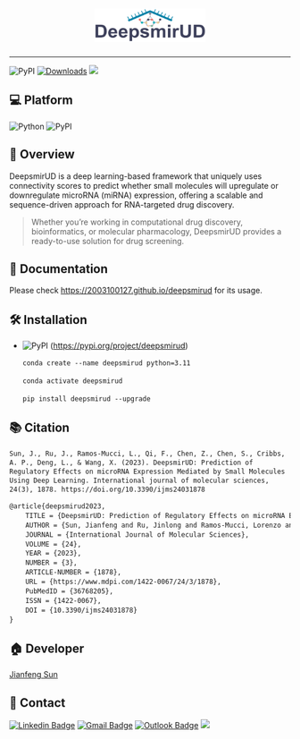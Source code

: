 <h1 align="center">
    <img src="https://github.com/2003100127/deepsmirud/blob/main/docs/img/deepsmirud-logo.png?raw=true" width="200" height="60">
    <br>
</h1>

<hr>

![PyPI](https://img.shields.io/pypi/v/deepsmirud?logo=PyPI)
[![Downloads](https://pepy.tech/badge/deepsmirud)](https://pepy.tech/project/deepsmirud)
![](https://img.shields.io/github/stars/2003100127/deepsmirud?logo=GitHub&color=blue)

## 💻 Platform

![Python](https://img.shields.io/badge/-Python-000?&logo=Python)
![PyPI](https://img.shields.io/badge/-PyPI-000?&logo=PyPI)

## 🧭 Overview
DeepsmirUD is a deep learning-based framework that uniquely uses connectivity scores to predict whether small molecules will upregulate or downregulate microRNA (miRNA) expression, offering a scalable and sequence-driven approach for RNA-targeted drug discovery.

> Whether you’re working in computational drug discovery, bioinformatics, or molecular pharmacology, DeepsmirUD provides a ready-to-use solution for drug screening.

## 📔 Documentation
Please check https://2003100127.github.io/deepsmirud for its usage.

## 🛠️ Installation

* ![PyPI](https://img.shields.io/badge/-PyPI-000?&logo=PyPI) (https://pypi.org/project/deepsmirud)

  ``` shell
  conda create --name deepsmirud python=3.11
      
  conda activate deepsmirud
  
  pip install deepsmirud --upgrade
  ```

## 📚 Citation

```shell!
Sun, J., Ru, J., Ramos-Mucci, L., Qi, F., Chen, Z., Chen, S., Cribbs, A. P., Deng, L., & Wang, X. (2023). DeepsmirUD: Prediction of Regulatory Effects on microRNA Expression Mediated by Small Molecules Using Deep Learning. International journal of molecular sciences, 24(3), 1878. https://doi.org/10.3390/ijms24031878
```

```markdown
@article{deepsmirud2023,
    TITLE = {DeepsmirUD: Prediction of Regulatory Effects on microRNA Expression Mediated by Small Molecules Using Deep Learning},
    AUTHOR = {Sun, Jianfeng and Ru, Jinlong and Ramos-Mucci, Lorenzo and Qi, Fei and Chen, Zihao and Chen, Suyuan and Cribbs, Adam P. and Deng, Li and Wang, Xia},
    JOURNAL = {International Journal of Molecular Sciences},
    VOLUME = {24},
    YEAR = {2023},
    NUMBER = {3},
    ARTICLE-NUMBER = {1878},
    URL = {https://www.mdpi.com/1422-0067/24/3/1878},
    PubMedID = {36768205},
    ISSN = {1422-0067},
    DOI = {10.3390/ijms24031878}
}
```

## 🏠 Developer
[Jianfeng Sun](https://www.2003100127.github.io) 

## 📧 Contact
[![Linkedin Badge](https://img.shields.io/badge/-Jianfeng_Sun-blue?style=flat-square&logo=Linkedin&logoColor=white&link=https://www.linkedin.com/in/jianfeng-sun-2ba9b1132)](https://www.linkedin.com/in/jianfeng-sun-2ba9b1132) 
[![Gmail Badge](https://img.shields.io/badge/-jianfeng.sunmt@gmail.com-c14438?style=flat-square&logo=Gmail&logoColor=white&link=mailto:jianfeng.sunmt@gmail.com)](mailto:jianfeng.sunmt@gmail.com)
[![Outlook Badge](https://img.shields.io/badge/jianfeng.sun@ndorms.ox.ac.uk--000?style=social&logo=microsoft-outlook&logoColor=0078d4&link=mailto:jianfeng.sun@ndorms.ox.ac.uk)](mailto:jianfeng.sun@ndorms.ox.ac.uk)
<a href="https://twitter.com/Jianfeng_Sunny" ><img src="https://img.shields.io/twitter/follow/Jianfeng_Sunny.svg?style=social" /></a>